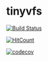 # tinyvfs

[![Build Status](https://travis-ci.org/abarhub/tinyvfs.png?branch=develop)](https://travis-ci.org/abarhub/tinyvfs)

[![HitCount](http://hits.dwyl.io/abarhub/tinyvfs.svg)](http://hits.dwyl.io/abarhub/tinyvfs)

[![codecov](https://codecov.io/gh/abarhub/tinyvfs/branch/develop/graph/badge.svg)](https://codecov.io/gh/abarhub/tinyvfs)

